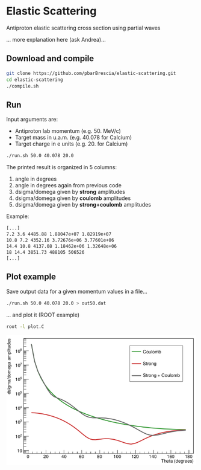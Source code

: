 # Elastic Scattering

Antiproton elastic scattering cross section using partial waves

... more explanation here (ask Andrea)...

## Download and compile

```bash
git clone https://github.com/pbarBrescia/elastic-scattering.git
cd elastic-scattering
./compile.sh
```

## Run

Input arguments are:

- Antiproton lab momentum (e.g. 50. MeV/c)
- Target mass in u.a.m. (e.g. 40.078 for Calcium)
- Target charge in e units (e.g. 20. for Calcium)

```bash
./run.sh 50.0 40.078 20.0
```

The printed result is organized in 5 columns: 

1. angle in degrees
2. angle in degrees again from previous code
3. dsigma/domega given by **strong** amplitudes
4. dsigma/domega given by **coulomb** amplitudes
5. dsigma/domega given by **strong+coulomb** amplitudes

Example:

```
[...]
7.2 3.6 4485.88 1.88047e+07 1.82919e+07
10.8 7.2 4352.16 3.72676e+06 3.77601e+06
14.4 10.8 4137.08 1.18462e+06 1.32648e+06
18 14.4 3851.73 488105 506526
[...]
```

## Plot example

Save output data for a given momentum values in a file...

```bash
./run.sh 50.0 40.078 20.0 > out50.dat
```

... and plot it (ROOT example)

```bash
root -l plot.C
```

![](fig/example_fig_root.png)
